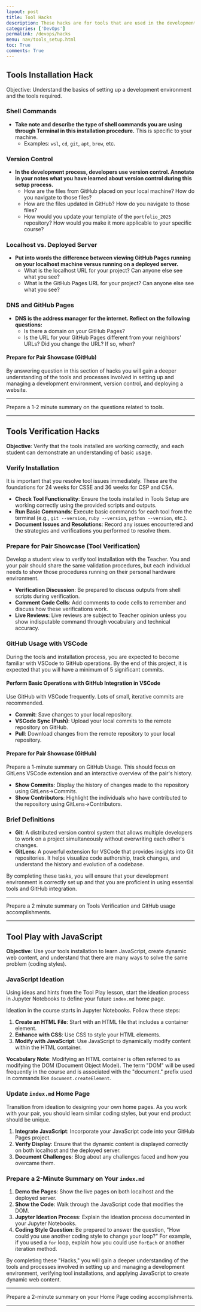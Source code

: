 ```yaml
---
layout: post
title: Tool Hacks
description: These hacks are for tools that are used in the development process. Completing these hacks will help you to understand the tools better and are foundational for the course
categories: ['DevOps']
permalink: /devops/hacks
menu: nav/tools_setup.html
toc: True
comments: True
---
```


## Tools Installation Hack

Objective: Understand the basics of setting up a development environment and the tools required.


### Shell Commands

- **Take note and describe the type of shell commands you are using through Terminal in this installation procedure.** This is specific to your machine.
  - Examples: `wsl`, `cd`, `git`, `apt`, `brew`, etc.

### Version Control

- **In the development process, developers use version control. Annotate in your notes what you have learned about version control during this setup process.**
  - How are the files from GitHub placed on your local machine? How do you navigate to those files?
  - How are the files updated in GitHub? How do you navigate to those files?
  - How would you update your template of the `portfolio_2025` repository? How would you make it more applicable to your specific course?

### Localhost vs. Deployed Server

- **Put into words the difference between viewing GitHub Pages running on your localhost machine versus running on a deployed server.**
  - What is the localhost URL for your project? Can anyone else see what you see?
  - What is the GitHub Pages URL for your project? Can anyone else see what you see?

### DNS and GitHub Pages

- **DNS is the address manager for the internet. Reflect on the following questions:**
  - Is there a domain on your GitHub Pages?
  - Is the URL for your GitHub Pages different from your neighbors' URLs? Did you change the URL? If so, when?


#### Prepare for Pair Showcase (GitHub)
By answering question in this section of hacks you will gain a deeper understanding of the tools and processes involved in setting up and managing a development environment, version control, and deploying a website.

---

Prepare a 1-2 minute summary on the questions related to tools.

---

## Tools Verification Hacks 

**Objective**: Verify that the tools installed are working correctly, and each student can demonstrate an understanding of basic usage.

### Verify Installation
It is important that you resolve tool issues immediately. These are the foundations for 24 weeks for CSSE and 36 weeks for CSP and CSA.

- **Check Tool Functionality**: Ensure the tools installed in Tools Setup are working correctly using the provided scripts and outputs.
- **Run Basic Commands**: Execute basic commands for each tool from the terminal (e.g., `git --version`, `ruby --version`, `python --version`, etc.).
- **Document Issues and Resolutions**: Record any issues encountered and the strategies and verifications you performed to resolve them.

### Prepare for Pair Showcase (Tool Verification)
Develop a student view to verify tool installation with the Teacher. You and your pair should share the same validation procedures, but each individual needs to show those procedures running on their personal hardware environment.

- **Verification Discussion**: Be prepared to discuss outputs from shell scripts during verification.
- **Comment Code Cells**: Add comments to code cells to remember and discuss how these verifications work.
- **Live Reviews**: Live reviews are subject to Teacher opinion unless you show indisputable command through vocabulary and technical accuracy.

### GitHub Usage with VSCode
During the tools and installation process, you are expected to become familiar with VSCode to GitHub operations. By the end of this project, it is expected that you will have a minimum of 5 significant commits.

#### Perform Basic Operations with GitHub Integration in VSCode
Use GitHub with VSCode frequently. Lots of small, iterative commits are recommended.

- **Commit**: Save changes to your local repository.
- **VSCode Sync (Push)**: Upload your local commits to the remote repository on GitHub.
- **Pull**: Download changes from the remote repository to your local repository.

#### Prepare for Pair Showcase (GitHub)
Prepare a 1-minute summary on GitHub Usage. This should focus on GitLens VSCode extension and an interactive overview of the pair's history.

- **Show Commits**: Display the history of changes made to the repository using GitLens->Commits.
- **Show Contributors**: Highlight the individuals who have contributed to the repository using GitLens->Contributors.

### Brief Definitions

- **Git**: A distributed version control system that allows multiple developers to work on a project simultaneously without overwriting each other's changes.
- **GitLens**: A powerful extension for VSCode that provides insights into Git repositories. It helps visualize code authorship, track changes, and understand the history and evolution of a codebase.

By completing these tasks, you will ensure that your development environment is correctly set up and that you are proficient in using essential tools and GitHub integration.

---

Prepare a 2 minute summary on Tools Verification and GitHub usage accomplishments. 

---

## Tool Play with JavaScript

**Objective**: Use your tools installation to learn JavaScript, create dynamic web content, and understand that there are many ways to solve the same problem (coding styles).

### JavaScript Ideation

Using ideas and hints from the Tool Play lesson, start the ideation process in Jupyter Notebooks to define your future `index.md` home page.

Ideation in the course starts in Jupyter Notebooks. Follow these steps:

1. **Create an HTML File**: Start with an HTML file that includes a container element.
2. **Enhance with CSS**: Use CSS to style your HTML elements.
3. **Modify with JavaScript**: Use JavaScript to dynamically modify content within the HTML container.

**Vocabulary Note**: Modifying an HTML container is often referred to as modifying the DOM (Document Object Model). The term "DOM" will be used frequently in the course and is associated with the "document." prefix used in commands like `document.createElement`.

### Update `index.md` Home Page

Transition from ideation to designing your own home pages. As you work with your pair, you should learn similar coding styles, but your end product should be unique.

1. **Integrate JavaScript**: Incorporate your JavaScript code into your GitHub Pages project.
2. **Verify Display**: Ensure that the dynamic content is displayed correctly on both localhost and the deployed server.
3. **Document Challenges**: Blog about any challenges faced and how you overcame them.

### Prepare a 2-Minute Summary on Your `index.md`

1. **Demo the Pages**: Show the live pages on both localhost and the deployed server.
2. **Show the Code**: Walk through the JavaScript code that modifies the DOM.
3. **Jupyter Ideation Process**: Explain the ideation process documented in your Jupyter Notebooks.
4. **Coding Style Question**: Be prepared to answer the question, "How could you use another coding style to change your loop?" For example, if you used a `for` loop, explain how you could use `forEach` or another iteration method.

By completing these "Hacks," you will gain a deeper understanding of the tools and processes involved in setting up and managing a development environment, verifying tool installations, and applying JavaScript to create dynamic web content.

---

Prepare a 2-minute summary on your Home Page coding accomplishments.

---
